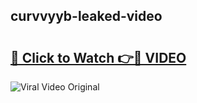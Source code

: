 ## curvvyyb-leaked-video 

# <h2><a href="http://freeplayer.one?title=curvvyyb-leaked-video&ref=21J">🔗 Click to Watch 👉🔴 VIDEO</a></h2>

<a href="http://freeplayer.one?title=curvvyyb-leaked-video&ref=21J" rel="nofollow" data-target="animated-image.originalLink"><img src="https://i.ibb.co.com/xMMVF88/686577567.gif" alt="Viral Video Original" style="max-width: 100%; display: inline-block;" data-target="animated-image.originalImage"></a>

